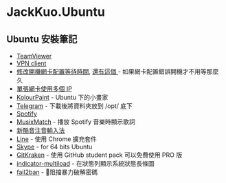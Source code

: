 # JackKuo.Ubuntu

## Ubuntu 安裝筆記

- [TeamViewer](https://askubuntu.com/questions/362951/installed-teamviewer-using-a-64-bit-system-but-i-get-a-dependency-error/363083#363083)
- [VPN client](https://askubuntu.com/questions/760664/ubuntu-16-04-openvpn)
- [修改開機網卡配置等待時間](http://www.chayetu.net/view.asp?id=241), [還有這個 ](https://imhugh.com/post/ubuntu-network-settings-in-virtualbox.html) - 如果網卡配置錯誤開機才不用等那麼久
- [單張網卡使用多個 IP](http://www.arthurtoday.com/2015/04/ubuntu-binding-multiple-ip-address-on-one-network-interface.html)
- [KolourPaint](http://dontpkme.blogspot.tw/2014/08/ubuntu-painter-kolourpaint.html) - Ubuntu 下的小畫家
- [Telegram](https://desktop.telegram.org/) - 下載後將資料夾放到 /opt/ 底下
- [Spotify](https://www.spotify.com/tw/download/linux/)
- [MusixMatch](https://about.musixmatch.com/apps/) - 播放 Spotify 音樂時顯示歌詞
- [新酷音注音輸入法](http://chewing.im/download.html)
- [Line](https://chrome.google.com/webstore/detail/line/menkifleemblimdogmoihpfopnplikde?hl=zh-TW) - 使用 Chrome 擴充套件
- [Skype](https://askubuntu.com/questions/7498/how-do-i-install-skype/932189#932189) - for 64 bits Ubuntu
- [GitKraken](https://www.gitkraken.com/) - 使用 GitHub student pack 可以免費使用 PRO 版
- [indicator-multiload](http://www.noobslab.com/2012/02/install-indicator-multiload-in-ubuntu.html) - 在狀態列顯示系統狀態長條圖
- [fail2ban](http://www.shunze.info/forum/thread.php?threadid=1889&boardid=3&sid=e1e02be23bf8adf2ba4bf92be652791b) - 阻擋暴力破解密碼
